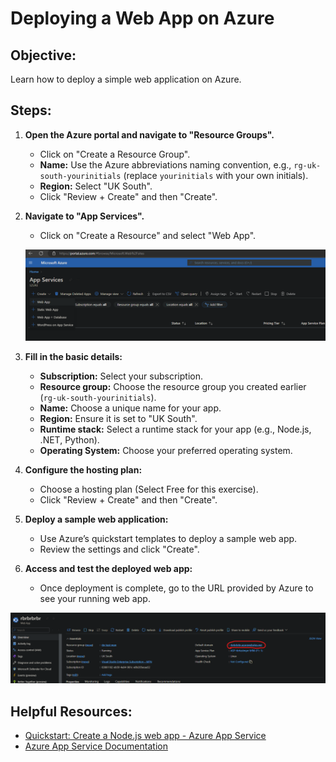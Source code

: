 # Deploying a Web App on Azure

## Objective:
Learn how to deploy a simple web application on Azure.

## Steps:

1. **Open the Azure portal and navigate to "Resource Groups".**
   - Click on "Create a Resource Group".
   - **Name:** Use the Azure abbreviations naming convention, e.g., `rg-uk-south-yourinitials` (replace `yourinitials` with your own initials).
   - **Region:** Select "UK South".
   - Click "Review + Create" and then "Create".

2. **Navigate to "App Services".**
   - Click on "Create a Resource" and select "Web App".

   ![App Services](../pics/web1.png)

3. **Fill in the basic details:**
   - **Subscription:** Select your subscription.
   - **Resource group:** Choose the resource group you created earlier (`rg-uk-south-yourinitials`).
   - **Name:** Choose a unique name for your app.
   - **Region:** Ensure it is set to "UK South".
   - **Runtime stack:** Select a runtime stack for your app (e.g., Node.js, .NET, Python).
   - **Operating System:** Choose your preferred operating system.

4. **Configure the hosting plan:**
   - Choose a hosting plan (Select Free for this exercise).
   - Click "Review + Create" and then "Create".

5. **Deploy a sample web application:**
   - Use Azure’s quickstart templates to deploy a sample web app.
   - Review the settings and click "Create".

6. **Access and test the deployed web app:**
   - Once deployment is complete, go to the URL provided by Azure to see your running web app.

![Azure Web App](../pics/web2.png)

## Helpful Resources:
- [Quickstart: Create a Node.js web app - Azure App Service](https://docs.microsoft.com/en-us/azure/app-service/quickstart-nodejs)
- [Azure App Service Documentation](https://docs.microsoft.com/en-us/azure/app-service/)
